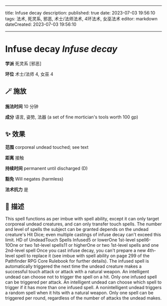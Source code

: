 
---
title: Infuse decay
description: 
published: true
date: 2023-07-03 19:56:10
tags: 法术, 死灵系, 邪恶, 术士/法师法术, 4环法术, 女巫法术
editor: markdown
dateCreated: 2023-07-03 19:56:10

---

# **Infuse decay** *Infuse decay*

**学派** 死灵系 \[邪恶\] 

**环位** 术士/法师 4, 女巫 4

## 🪄 施放

**施法时间** 10 分钟

**成分** 语言, 姿势, 法器 (a set of fine mortician's tools worth 100 gp)

## ✨ 效果  

**范围** corporeal undead touched; see text

**距离** 接触  

**持续时间** permanent until discharged (D) 

**豁免** Will negates (harmless)

**法术抗力** 是

## 📖 描述

This spell functions as per imbue with spell ability, except it can only target corporeal undead creatures, and can only transfer touch spells. The number and level of spells the subject can be granted depends on the undead creature's Hit Dice; even multiple castings of infuse decay can't exceed this limit.   HD of UndeadTouch Spells Infused5 or lowerOne 1st-level spell6-10One or two 1st-level spells11 or higherOne or two 1st-level spells and one 2nd-level spell   Once you cast infuse decay, you can't prepare a new 4th-level spell to replace it (see imbue with spell ability on page 299 of the Pathfinder RPG Core Rulebook for further details). The infused spell is automatically triggered the next time the undead creature makes a successful touch attack or attack with a natural weapon. An intelligent undead can choose not to trigger the spell on a hit. Only one infused spell can be triggered per attack. An intelligent undead can choose which spell to trigger if it has more than one infused spell. A nonintelligent undead triggers a random spell when it hits with a natural weapon. Only one spell can be triggered per round, regardless of the number of attacks the undead makes.
    